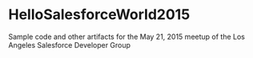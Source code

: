 # HelloSalesforceWorld2015
Sample code and other artifacts for the May 21, 2015 meetup of the Los Angeles Salesforce Developer Group
